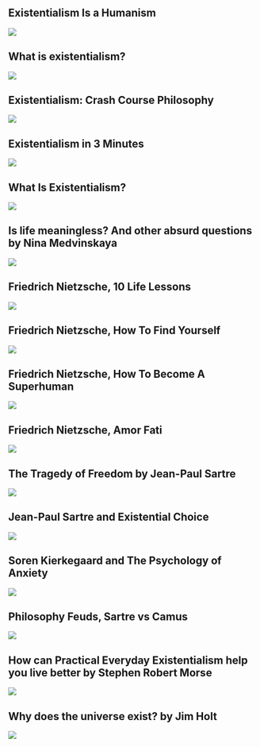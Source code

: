 Existentialism Is a Humanism
----------------------------

[![](/image/yid-tW-IrnwKBxs.jpg)](https://www.youtube.com/watch?v=tW-IrnwKBxs)

What is existentialism?
-----------------------

[![](/image/yid-H_tgqj9MU8M.jpg)](https://www.youtube.com/watch?v=H_tgqj9MU8M)

Existentialism: Crash Course Philosophy
---------------------------------------

[![](/image/yid-YaDvRdLMkHs.jpg)](https://www.youtube.com/watch?v=YaDvRdLMkHs)

Existentialism in 3 Minutes
---------------------------

[![](/image/yid-I-eRTJzaFsg.jpg)](https://www.youtube.com/watch?v=I-eRTJzaFsg)

What Is Existentialism?
-----------------------

[![](/image/yid-VYyxc1mmnrI.jpg)](https://www.youtube.com/watch?v=VYyxc1mmnrI)

Is life meaningless? And other absurd questions by Nina Medvinskaya
-------------------------------------------------------------------

[![](/image/yid-vPtzpjC7TF4.jpg)](https://www.youtube.com/watch?v=vPtzpjC7TF4)

Friedrich Nietzsche, 10 Life Lessons
------------------------------------

[![](/image/yid-ueBZZ8CRJCo.jpg)](https://www.youtube.com/watch?v=ueBZZ8CRJCo)

Friedrich Nietzsche, How To Find Yourself
-----------------------------------------

[![](/image/yid-0OIZMGEQ298.jpg)](https://www.youtube.com/watch?v=0OIZMGEQ298)

Friedrich Nietzsche, How To Become A Superhuman
-----------------------------------------------

[![](/image/yid-_HF9npeC3uc.jpg)](https://www.youtube.com/watch?v=_HF9npeC3uc)

Friedrich Nietzsche, Amor Fati
------------------------------

[![](/image/yid-2Xzh1BjCA5Q.jpg)](https://www.youtube.com/watch?v=2Xzh1BjCA5Q)

The Tragedy of Freedom by Jean-Paul Sartre
------------------------------------------

[![](/image/yid-ZwwiqQBFsJs.jpg)](https://www.youtube.com/watch?v=ZwwiqQBFsJs)

Jean-Paul Sartre and Existential Choice
---------------------------------------

[![](/image/yid-qpXNRrtuo38.jpg)](https://www.youtube.com/watch?v=qpXNRrtuo38)

Soren Kierkegaard and The Psychology of Anxiety
-----------------------------------------------

[![](/image/yid-mLjgfMj2W6k.jpg)](https://www.youtube.com/watch?v=mLjgfMj2W6k)

Philosophy Feuds, Sartre vs Camus
---------------------------------

[![](/image/yid-MAQoTlgT8_Q.jpg)](https://www.youtube.com/watch?v=MAQoTlgT8_Q)

How can Practical Everyday Existentialism help you live better by Stephen Robert Morse
--------------------------------------------------------------------------------------

[![](/image/yid-6YDygRClCRc.jpg)](https://www.youtube.com/watch?v=6YDygRClCRc)

Why does the universe exist? by Jim Holt
----------------------------------------

[![](/image/yid-zORUUqJd81M.jpg)](https://www.youtube.com/watch?v=zORUUqJd81M)